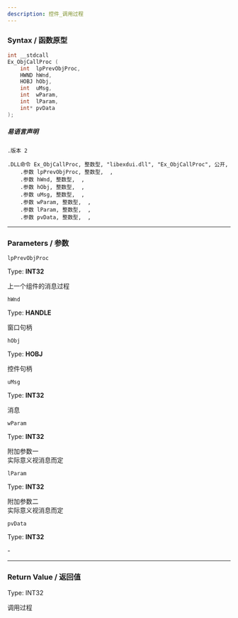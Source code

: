 ```yaml
---
description: 控件_调用过程
---
```


### Syntax / 函数原型

```C++
int __stdcall 
Ex_ObjCallProc (
    int  lpPrevObjProc,
    HWND hWnd,
    HOBJ hObj,
    int  uMsg,
    int  wParam,
    int  lParam,
    int* pvData
);

```

##### 易语言声明

```Elang
.版本 2

.DLL命令 Ex_ObjCallProc, 整数型, "libexdui.dll", "Ex_ObjCallProc", 公开, 
    .参数 lpPrevObjProc, 整数型,  , 
    .参数 hWnd, 整数型,  , 
    .参数 hObj, 整数型,  , 
    .参数 uMsg, 整数型,  , 
    .参数 wParam, 整数型,  , 
    .参数 lParam, 整数型,  , 
    .参数 pvData, 整数型,  , 
```

---

### Parameters / 参数

`lpPrevObjProc`

Type: **INT32**

上一个组件的消息过程

`hWnd`

Type: **HANDLE**

窗口句柄

`hObj`

Type: **HOBJ**

控件句柄

`uMsg`

Type: **INT32**

消息

`wParam`

Type: **INT32**

附加参数一<br>
实际意义视消息而定

`lParam`

Type: **INT32**

附加参数二<br>
实际意义视消息而定

`pvData`

Type: **INT32**

\-

---

### Return Value / 返回值

Type: INT32

调用过程
